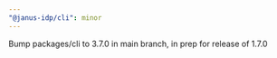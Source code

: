 ```yaml
---
"@janus-idp/cli": minor
---
```


Bump packages/cli to 3.7.0 in main branch, in prep for release of 1.7.0

